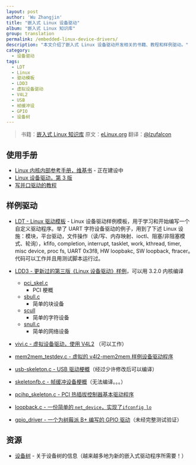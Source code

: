 ```yaml
---
layout: post
author: 'Wu Zhangjin'
title: "嵌入式 Linux 设备驱动"
album: "嵌入式 Linux 知识库"
group: translation
permalink: /embedded-linux-device-drivers/
description: "本文介绍了嵌入式 Linux 设备驱动开发相关的书籍、教程和样例驱动。"
category:
  - 设备驱动
tags:
  - LDT
  - Linux
  - 驱动模板
  - LDD3
  - 虚拟设备驱动
  - V4L2
  - USB
  - 帧缓冲设
  - GPIO
  - 设备树
---
```


> 书籍：[嵌入式 Linux 知识库](https://tinylab.gitbooks.io/elinux)
> 原文：[eLinux.org](http://eLinux.org/Device_drivers "http://eLinux.org/Device_drivers")
> 翻译：[@lzufalcon](https://github.com/lzufalcon)

## 使用手册

-   [Linux 内核内部参考手册，维基书](http://en.wikibooks.org/wiki/The_Linux_Kernel) - 正在建设中
-   [Linux 设备驱动，第 3 版](http://www.makelinux.net/ldd3/)
-   [写并口驱动的教程](http://www.makelinux.net/reference.d/drivers_linux)

## 样例驱动

-   [LDT - Linux 驱动模板](https://github.com/makelinux/ldt/) - Linux 设备驱动样例模板，用于学习和开始编写一个自定义驱动程序。举了 UART 字符设备驱动的例子，用到了下述 Linux 设施：模块，平台驱动，文件操作（读/写、内存映射、ioctl、阻塞/非阻塞模式、轮询），kfifo, completion, interrupt, tasklet, work, kthread, timer, misc device, proc fs, UART 0x3f8, HW loopbakc, SW loopback, ftracer。代码可以工作并且用测试脚本运行过。

-   [LDD3 - 更新过的第三版《Linux 设备驱动》样例](https://github.com/martinezjavier/ldd3/)，可以用 3.2.0 内核编译
    -   [pci_skel.c](https://github.com/martinezjavier/ldd3/blob/master/pci/pci_skel.c)
        - PCI 梗概
    -   [sbull.c](https://github.com/martinezjavier/ldd3/blob/master/sbull/sbull.c)
        - 简单的块设备
    -   [scull](https://github.com/martinezjavier/ldd3/tree/master/scull)
        - 简单的字符设备
    -   [snull.c](https://github.com/martinezjavier/ldd3/blob/master/snull/snull.c)
        - 简单的网络设备
-   [vivi.c - 虚拟设备驱动，使用 V4L2](http://lxr.free-electrons.com/source/drivers/media/video/vivi.c) （可以工作）
-   [mem2mem_testdev.c - 虚拟的 v4l2-mem2mem 样例设备驱动程序](http://lxr.free-electrons.com/source/drivers/media/video/mem2mem_testdev.c)
-   [usb-skeleton.c - USB 驱动梗概](http://lxr.free-electrons.com/source/drivers/usb/usb-skeleton.c)（经过少许修改后可以编译）
-   [skeletonfb.c - 帧缓冲设备梗概](http://lxr.free-electrons.com/source/drivers/video/skeletonfb.c)（无法编译。。。）
-   [pcihp_skeleton.c - PCI 热插拔控制器基本驱动程序](http://lxr.free-electrons.com/source/drivers/pci/hotplug/pcihp_skeleton.c)
-   [loopback.c - 一份简单的 `net_device`，实现了`ifconfig lo`](http://lxr.free-electrons.com/source/drivers/net/loopback.c)
-   [gpio_driver - 一个为树莓派 B+ 编写的 GPIO 驱动](https://github.com/23ars/linux_gpio_driver)（未经完整测试验证）

## 资源

-   [设备树](https://tinylab-1.gitbook.io/elinux/content/zh/dev_portals/Device_Tree/Device_Tree.html "Device Tree") - 关于设备树的信息（越来越多地为新的嵌入式驱动程序所需要！）
